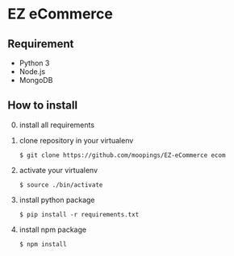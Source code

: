 # EZ eCommerce

## Requirement
- Python 3
- Node.js
- MongoDB 

## How to install
0. install all requirements

1. clone repository in your virtualenv
    ```
    $ git clone https://github.com/moopings/EZ-eCommerce ecom
    ```

2. activate your virtualenv
    ```
    $ source ./bin/activate
    ```

3. install python package
    ```
    $ pip install -r requirements.txt
    ```

4. install npm package
    ```
    $ npm install
    ```
